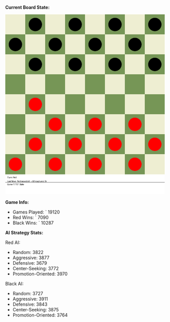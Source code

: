 
**Current Board State:**  
<!-- START_GIF -->
![Checkers Game](./checkers_game.gif)
<!-- END_GIF -->

**Game Info:**  
- Games Played: `<!-- GAMES_PLAYED --> 19120
- Red Wins: `<!-- RED_WINS --> 7090
- Black Wins: `<!-- BLACK_WINS --> 10287

<!-- AI_STATS -->
**AI Strategy Stats:**

Red AI:
- Random: 3822
- Aggressive: 3877
- Defensive: 3679
- Center-Seeking: 3772
- Promotion-Oriented: 3970

Black AI:
- Random: 3727
- Aggressive: 3911
- Defensive: 3843
- Center-Seeking: 3875
- Promotion-Oriented: 3764
